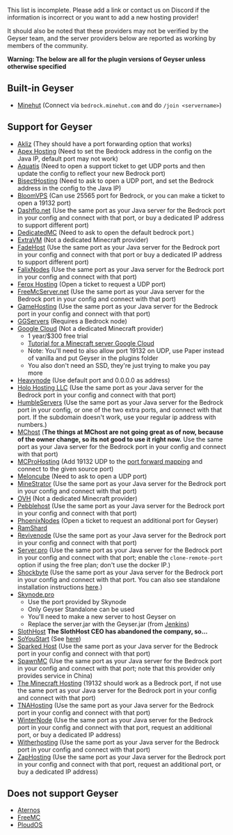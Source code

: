 This list is incomplete. Please add a link or contact us on Discord if the information is incorrect or you want to add a new hosting provider!

It should also be noted that these providers may not be verified by the Geyser team, and the server providers below are reported as working by members of the community.

**Warning: The below are all for the plugin versions of Geyser unless otherwise specified**

## Built-in Geyser
* [Minehut](https://minehut.com/) (Connect via `bedrock.minehut.com` and do `/join <servername>`)

## Support for Geyser
* [Akliz](https://www.akliz.net/) (They should have a port forwarding option that works)
* [Apex Hosting](https://apexminecrafthosting.com/) (Need to set the Bedrock address in the config on the Java IP, default port may not work)
* [Aquatis](https://aquatis.host/) (Need to open a support ticket to get UDP ports and then update the config to reflect your new Bedrock port)
* [BisectHosting](https://www.bisecthosting.com/) (Need to ask to open a UDP port, and set the Bedrock address in the config to the Java IP)
* [BloomVPS](https://www.bloomvps.com/) (Can use 25565 port for Bedrock, or you can make a ticket to open a 19132 port)
* [Dashflo.net](https://dashflo.net/) (Use the same port as your Java server for the Bedrock port in your config and connect with that port, or buy a dedicated IP address to support different port)
* [DedicatedMC](https://dedicatedmc.io/) (Need to ask to open the default bedrock port.)
* [ExtraVM](https://extravm.com/) (Not a dedicated Minecraft provider)
* [FadeHost](https://fadehost.com/) (Use the same port as your Java server for the Bedrock port in your config and connect with that port or buy a dedicated IP address to support different port)
* [FalixNodes](https://falixnodes.net/) (Use the same port as your Java server for the Bedrock port in your config and connect with that port)
* [Ferox Hosting](https://feroxhosting.nl) (Open a ticket to request a UDP port)
* [FreeMcServer.net](https://freemcserver.net) (Use the same port as your Java server for the Bedrock port in your config and connect with that port)
* [GameHosting](https://www.gamehosting.it/) (Use the same port as your Java server for the Bedrock port in your config and connect with that port)
* [GGServers](https://ggservers.com/) (Requires a Bedrock node)
* [Google Cloud](https://cloud.google.com/) (Not a dedicated Minecraft provider)
  - 1 year/$300 free trial
  - [Tutorial for a Minecraft server Google Cloud](https://cloud.google.com/solutions/gaming/minecraft-server)
  - Note: You'll need to also allow port 19132 on UDP, use Paper instead of vanilla and put Geyser in the plugins folder
  - You also don't need an SSD, they're just trying to make you pay more
* [Heavynode](https://www.heavynode.com/) (Use default port and 0.0.0.0 as address)
* [Holo Hosting LLC](https://holohosting.cc/) (Use the same port as your Java server for the Bedrock port in your config and connect with that port)
* [HumbleServers](https://humbleservers.com/) (Use the same port as your Java server for the Bedrock port in your config, or one of the two extra ports, and connect with that port. If the subdomain doesn't work, use your regular ip address with numbers.)
* [MChost](https://mchost.cc/) (**The things at MChost are not going great as of now, because of the owner change, so its not good to use it right now.** Use the same port as your Java server for the Bedrock port in your config and connect with that port)
* [MCProHosting](https://mcprohosting.com/) (Add 19132 UDP to the [port forward mapping](https://clients.mcprohosting.com/index.php?rp=/knowledgebase/379/Firewall-and-Port-Management.html) and connect to the given source port)
* [Meloncube](https://www.meloncube.net/) (Need to ask to open a UDP port)
* [MineStrator](https://minestrator.com/) (Use the same port as your Java server for the Bedrock port in your config and connect with that port)
* [OVH](https://www.ovh.com/) (Not a dedicated Minecraft provider)
* [Pebblehost](https://pebblehost.com/) (Use the same port as your Java server for the Bedrock port in your config and connect with that port)
* [PhoenixNodes](https://phoenixnodes.com)
(Open a ticket to request an additional port for Geyser)
* [RamShard](https://ramshard.com/)
* [Revivenode](https://revivenode.com/) (Use the same port as your Java server for the Bedrock port in your config and connect with that port)
* [Server.pro](https://server.pro) (Use the same port as your Java server for the Bedrock port in your config and connect with that port; enable the `clone-remote-port` option if using the free plan; don't use the docker IP.)
* [Shockbyte](https://shockbyte.com/) (Use the same port as your Java server for the Bedrock port in your config and connect with that port. You can also see standalone installation instructions [here](https://shockbyte.com/billing/knowledgebase/173/Introduction-to-GeyserMCorDragonProxy-How-GeyserMC-Works.html).)
* [Skynode.pro](https://skynode.pro/)
  - Use the port provided by Skynode
  - Only Geyser Standalone can be used
  - You'll need to make a new server to host Geyser on
  - Replace the server.jar with the Geyser.jar (from [Jenkins](https://ci.nukkitx.com/job/GeyserMC/job/Geyser/job/master/))
* [SlothHost](https://slothhost.com/) **The SlothHost CEO has abandoned the company, so...**
* [SoYouStart](https://www.soyoustart.com) (See [here](https://github.com/GeyserMC/Geyser/wiki/Common-Issues#bedrock-players-can-connect-after-hitting-the-server-on-a-tcp-port-eg-on-java-or-a-website-on-the-same-server))
* [Sparked Host](https://sparkedhost.com) (Use the same port as your Java server for the Bedrock port in your config and connect with that port)
* [SpawnMC](https://spawnmc.net/) (Use the same port as your Java server for the Bedrock port in your config and connect with that port; note that this provider only provides service in China)
* [The Minecraft Hosting](https://theminecrafthosting.com/) (19132 should work as a Bedrock port, if not use the same port as your Java server for the Bedrock port in your config and connect with that port)
* [TNAHosting](https://tnahosting.net/) (Use the same port as your Java server for the Bedrock port in your config and connect with that port)
* [WinterNode](https://winternode.com) (Use the same port as your Java server for the Bedrock port in your config and connect with that port, request an additional port, or buy a dedicated IP address)
* [Witherhosting](https://witherhosting.com/) (Use the same port as your Java server for the Bedrock port in your config and connect with that port)
* [ZapHosting](https://zap-hosting.com/en/) (Use the same port as your Java server for the Bedrock port in your config and connect with that port, request an additional port, or buy a dedicated IP address)

## Does not support Geyser
* [Aternos](https://aternos.org/)
* [FreeMC](https://freemc.host/)
* [PloudOS](https://ploudos.com/)